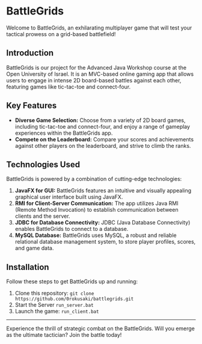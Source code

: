 # BattleGrids

Welcome to BattleGrids, an exhilarating multiplayer game that will test your tactical prowess on a grid-based battlefield!

## Introduction

BattleGrids is our project for the Advanced Java Workshop course at the Open University of Israel. 
It is an MVC-based online gaming app that allows users to engage in intense 2D board-based battles against each other, 
featuring games like tic-tac-toe and connect-four.

## Key Features

- **Diverse Game Selection:** Choose from a variety of 2D board games, including tic-tac-toe and connect-four, and enjoy a range of gameplay experiences within the BattleGrids app.
- **Compete on the Leaderboard:** Compare your scores and achievements against other players on the leaderboard, and strive to climb the ranks.

## Technologies Used

BattleGrids is powered by a combination of cutting-edge technologies:

1. **JavaFX for GUI:** BattleGrids features an intuitive and visually appealing graphical user interface built using JavaFX.
2. **RMI for Client-Server Communication:** The app utilizes Java RMI (Remote Method Invocation) to establish communication between clients and the server.
3. **JDBC for Database Connectivity:** JDBC (Java Database Connectivity) enables BattleGrids to connect to a database.
4. **MySQL Database:** BattleGrids uses MySQL, a robust and reliable relational database management system, to store player profiles, scores, and game data.

## Installation

Follow these steps to get BattleGrids up and running:

1. Clone this repository: `git clone https://github.com/0rokusaki/battlegrids.git`
2. Start the Server `run_server.bat`
3. Launch the game: `run_client.bat`

---

Experience the thrill of strategic combat on the BattleGrids. Will you emerge as the ultimate tactician? Join the battle today!
